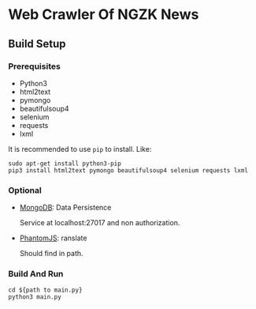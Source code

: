 # Web Crawler Of NGZK News 

## Build Setup

### Prerequisites
 - Python3
 - html2text
 - pymongo
 - beautifulsoup4
 - selenium
 - requests
 - lxml
 
It is recommended to use `pip` to install. Like:
```shell
sudo apt-get install python3-pip
pip3 install html2text pymongo beautifulsoup4 selenium requests lxml
```

### Optional
 - [MongoDB](https://docs.mongodb.com/manual/installation/): Data Persistence
    
    Service at localhost:27017 and non authorization.

 - [PhantomJS](http://phantomjs.org): ranslate
    
    Should find in path.

### Build And Run
```shell
cd ${path to main.py}
python3 main.py
```
